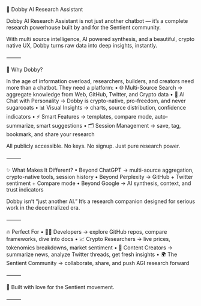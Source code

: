 🧠 Dobby AI Research Assistant

Dobby AI Research Assistant is not just another chatbot — it’s a complete research powerhouse built by and for the Sentient community.

With multi source intelligence, AI powered synthesis, and a beautiful, crypto native UX, Dobby turns raw data into deep insights, instantly.

⸻

🚀 Why Dobby?

In the age of information overload, researchers, builders, and creators need more than a chatbot.
They need a platform:
	•	🌐 Multi-Source Search → aggregate knowledge from Web, GitHub, Twitter, and Crypto data
	•	🤖 AI Chat with Personality → Dobby is crypto-native, pro-freedom, and never sugarcoats
	•	📊 Visual Insights → charts, source distribution, confidence indicators
	•	⚡ Smart Features → templates, compare mode, auto-summarize, smart suggestions
	•	🗂 Session Management → save, tag, bookmark, and share your research

All publicly accessible. No keys. No signup. Just pure research power.

⸻

✨ What Makes It Different?
	•	Beyond ChatGPT → multi-source aggregation, crypto-native tools, session history
	•	Beyond Perplexity → GitHub + Twitter sentiment + Compare mode
	•	Beyond Google → AI synthesis, context, and trust indicators

Dobby isn’t “just another AI.”
It’s a research companion designed for serious work in the decentralized era.

⸻

🔥 Perfect For
	•	🧑‍💻 Developers → explore GitHub repos, compare frameworks, dive into docs
	•	📈 Crypto Researchers → live prices, tokenomics breakdowns, market sentiment
	•	📰 Content Creators → summarize news, analyze Twitter threads, get fresh insights
	•	🌍 The Sentient Community → collaborate, share, and push AGI research forward

⸻

💜 Built with love for the Sentient movement.

⸻
